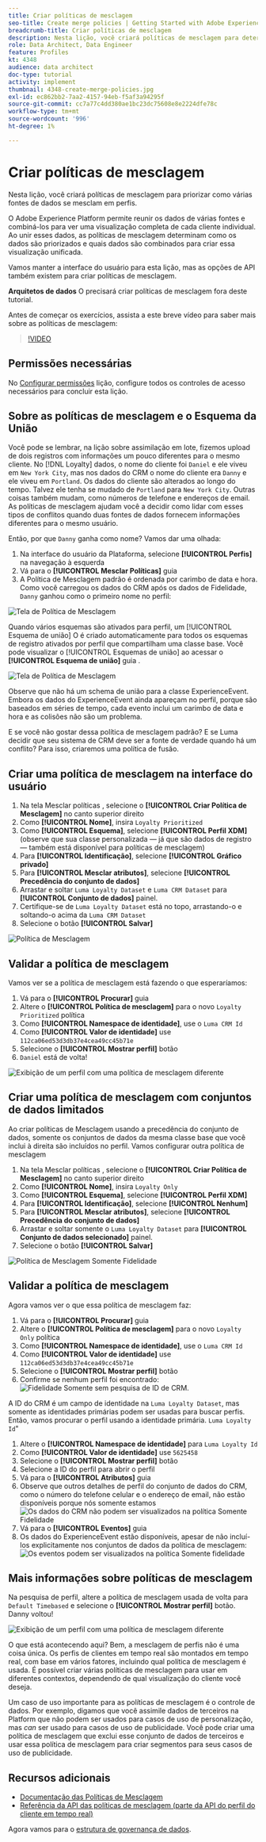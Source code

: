 ```yaml
---
title: Criar políticas de mesclagem
seo-title: Create merge policies | Getting Started with Adobe Experience Platform for Data Architects and Data Engineers
breadcrumb-title: Criar políticas de mesclagem
description: Nesta lição, você criará políticas de mesclagem para determinar como os dados se mesclam em perfis.
role: Data Architect, Data Engineer
feature: Profiles
kt: 4348
audience: data architect
doc-type: tutorial
activity: implement
thumbnail: 4348-create-merge-policies.jpg
exl-id: ec862bb2-7aa2-4157-94eb-f5af3a94295f
source-git-commit: cc7a77c4dd380ae1bc23dc75608e8e2224dfe78c
workflow-type: tm+mt
source-wordcount: '996'
ht-degree: 1%

---
```


# Criar políticas de mesclagem

<!--20 min-->

Nesta lição, você criará políticas de mesclagem para priorizar como várias fontes de dados se mesclam em perfis.

O Adobe Experience Platform permite reunir os dados de várias fontes e combiná-los para ver uma visualização completa de cada cliente individual. Ao unir esses dados, as políticas de mesclagem determinam como os dados são priorizados e quais dados são combinados para criar essa visualização unificada.

Vamos manter a interface do usuário para esta lição, mas as opções de API também existem para criar políticas de mesclagem.

**Arquitetos de dados** O precisará criar políticas de mesclagem fora deste tutorial.

Antes de começar os exercícios, assista a este breve vídeo para saber mais sobre as políticas de mesclagem:
>[!VIDEO](https://video.tv.adobe.com/v/330433?quality=12&learn=on)

## Permissões necessárias

No [Configurar permissões](configure-permissions.md) lição, configure todos os controles de acesso necessários para concluir esta lição.

<!--* Permission items **[!UICONTROL Profile Management]** > **[!UICONTROL View Merge Policies]** and **[!UICONTROL Manage Merge Policies]**
* Permission item **[!UICONTROL Profile Management]** > **[!UICONTROL View Profiles]** and **[!UICONTROL Manage Profiles]**
* Permission item **[!UICONTROL Sandboxes]** > `Luma Tutorial`
* User-role access to the `Luma Tutorial Platform` product profile
-->

## Sobre as políticas de mesclagem e o Esquema da União

Você pode se lembrar, na lição sobre assimilação em lote, fizemos upload de dois registros com informações um pouco diferentes para o mesmo cliente. No [!DNL Loyalty] dados, o nome do cliente foi `Daniel` e ele viveu em `New York City`, mas nos dados do CRM o nome do cliente era `Danny` e ele viveu em `Portland`. Os dados do cliente são alterados ao longo do tempo. Talvez ele tenha se mudado de `Portland` para `New York City`. Outras coisas também mudam, como números de telefone e endereços de email. As políticas de mesclagem ajudam você a decidir como lidar com esses tipos de conflitos quando duas fontes de dados fornecem informações diferentes para o mesmo usuário.

Então, por que `Danny` ganha como nome? Vamos dar uma olhada:

1. Na interface do usuário da Plataforma, selecione **[!UICONTROL Perfis]** na navegação à esquerda
1. Vá para o **[!UICONTROL Mesclar Políticas]** guia
1. A Política de Mesclagem padrão é ordenada por carimbo de data e hora. Como você carregou os dados do CRM após os dados de Fidelidade, `Danny` ganhou como o primeiro nome no perfil:

![Tela de Política de Mesclagem](assets/mergepolicies-default.png)

Quando vários esquemas são ativados para perfil, um [!UICONTROL Esquema de união] O é criado automaticamente para todos os esquemas de registro ativados por perfil que compartilham uma classe base. Você pode visualizar o [!UICONTROL Esquemas de união] ao acessar o **[!UICONTROL Esquema de união]** guia .

![Tela de Política de Mesclagem](assets/mergepolicies-unionSchema.png)

Observe que não há um schema de união para a classe ExperienceEvent. Embora os dados do ExperienceEvent ainda apareçam no perfil, porque são baseados em séries de tempo, cada evento inclui um carimbo de data e hora e as colisões não são um problema.

E se você não gostar dessa política de mesclagem padrão? E se Luma decidir que seu sistema de CRM deve ser a fonte de verdade quando há um conflito? Para isso, criaremos uma política de fusão.

## Criar uma política de mesclagem na interface do usuário

1. Na tela Mesclar políticas , selecione o **[!UICONTROL Criar Política de Mesclagem]** no canto superior direito
1. Como **[!UICONTROL Nome]**, insira `Loyalty Prioritized`
1. Como **[!UICONTROL Esquema]**, selecione **[!UICONTROL Perfil XDM]** (observe que sua classe personalizada — já que são dados de registro — também está disponível para políticas de mesclagem)
1. Para **[!UICONTROL Identificação]**, selecione **[!UICONTROL Gráfico privado]**
1. Para **[!UICONTROL Mesclar atributos]**, selecione **[!UICONTROL Precedência do conjunto de dados]**
1. Arrastar e soltar `Luma Loyalty Dataset` e `Luma CRM Dataset` para **[!UICONTROL Conjunto de dados]** painel.
1. Certifique-se de `Luma Loyalty Dataset` está no topo, arrastando-o e soltando-o acima da `Luma CRM Dataset`
1. Selecione o botão **[!UICONTROL Salvar]**
<!--do i need to explain Private Graph? Is that GA?-->
![Política de Mesclagem](assets/mergepolicies-newPolicy.png)

## Validar a política de mesclagem

Vamos ver se a política de mesclagem está fazendo o que esperaríamos:

1. Vá para o **[!UICONTROL Procurar]** guia
1. Altere o **[!UICONTROL Política de mesclagem]** para o novo `Loyalty Prioritized` política
1. Como **[!UICONTROL Namespace de identidade]**, use o `Luma CRM Id`
1. Como **[!UICONTROL Valor de identidade]** use `112ca06ed53d3db37e4cea49cc45b71e`
1. Selecione o **[!UICONTROL Mostrar perfil]** botão
1. `Daniel` está de volta!

![Exibição de um perfil com uma política de mesclagem diferente](assets/mergepolicies-lookupProfileWithMergePolicy.png)

## Criar uma política de mesclagem com conjuntos de dados limitados

Ao criar políticas de Mesclagem usando a precedência do conjunto de dados, somente os conjuntos de dados da mesma classe base que você inclui à direita são incluídos no perfil. Vamos configurar outra política de mesclagem

1. Na tela Mesclar políticas , selecione o **[!UICONTROL Criar Política de Mesclagem]** no canto superior direito
1. Como **[!UICONTROL Nome]**, insira  `Loyalty Only`
1. Como **[!UICONTROL Esquema]**, selecione **[!UICONTROL Perfil XDM]**
1. Para **[!UICONTROL Identificação]**, selecione **[!UICONTROL Nenhum]**
1. Para **[!UICONTROL Mesclar atributos]**, selecione **[!UICONTROL Precedência do conjunto de dados]**
1. Arrastar e soltar somente o `Luma Loyalty Dataset` para **[!UICONTROL Conjunto de dados selecionado]** painel.
1. Selecione o botão **[!UICONTROL Salvar]**

![Política de Mesclagem Somente Fidelidade](assets/mergepolicies-loyaltyOnly.png)

## Validar a política de mesclagem

Agora vamos ver o que essa política de mesclagem faz:

1. Vá para o **[!UICONTROL Procurar]** guia
1. Altere o **[!UICONTROL Política de mesclagem]** para o novo `Loyalty Only` política
1. Como **[!UICONTROL Namespace de identidade]**, use o `Luma CRM Id`
1. Como **[!UICONTROL Valor de identidade]** use `112ca06ed53d3db37e4cea49cc45b71e`
1. Selecione o **[!UICONTROL Mostrar perfil]** botão
1. Confirme se nenhum perfil foi encontrado:
   ![Fidelidade Somente sem pesquisa de ID de CRM.](assets/mergepolicies-loyaltyOnly-noCrmLookup.png)

A ID do CRM é um campo de identidade na `Luma Loyalty Dataset`, mas somente as identidades primárias podem ser usadas para buscar perfis. Então, vamos procurar o perfil usando a identidade primária. `Luma Loyalty Id`&quot;

1. Altere o **[!UICONTROL Namespace de identidade]** para `Luma Loyalty Id`
1. Como **[!UICONTROL Valor de identidade]** use `5625458`
1. Selecione o **[!UICONTROL Mostrar perfil]** botão
1. Selecione a ID do perfil para abrir o perfil
1. Vá para o **[!UICONTROL Atributos]** guia
1. Observe que outros detalhes de perfil do conjunto de dados do CRM, como o número do telefone celular e o endereço de email, não estão disponíveis porque nós somente estamos
   ![Os dados do CRM não podem ser visualizados na política Somente Fidelidade](assets/mergepolicies-loyaltyOnly-attributes.png)
1. Vá para o **[!UICONTROL Eventos]** guia
1. Os dados do ExperienceEvent estão disponíveis, apesar de não incluí-los explicitamente nos conjuntos de dados da política de mesclagem:
   ![Os eventos podem ser visualizados na política Somente fidelidade](assets/mergepolicies-loyaltyOnly-events.png)

## Mais informações sobre políticas de mesclagem

Na pesquisa de perfil, altere a política de mesclagem usada de volta para `Default Timebased` e selecione o **[!UICONTROL Mostrar perfil]** botão. Danny voltou!

![Exibição de um perfil com uma política de mesclagem diferente](assets/mergepolicies-backToDanny.png)

O que está acontecendo aqui? Bem, a mesclagem de perfis não é uma coisa única. Os perfis de clientes em tempo real são montados em tempo real, com base em vários fatores, incluindo qual política de mesclagem é usada. É possível criar várias políticas de mesclagem para usar em diferentes contextos, dependendo de qual visualização do cliente você deseja.

Um caso de uso importante para as políticas de mesclagem é o controle de dados. Por exemplo, digamos que você assimile dados de terceiros na Platform que não podem ser usados para casos de uso de personalização, mas _can_ ser usado para casos de uso de publicidade. Você pode criar uma política de mesclagem que exclui esse conjunto de dados de terceiros e usar essa política de mesclagem para criar segmentos para seus casos de uso de publicidade.

## Recursos adicionais

* [Documentação das Políticas de Mesclagem](https://experienceleague.adobe.com/docs/experience-platform/profile/merge-policies/overview.html)
* [Referência da API das políticas de mesclagem (parte da API do perfil do cliente em tempo real)](https://www.adobe.io/experience-platform-apis/references/profile/#tag/Merge-policies)

Agora vamos para o [estrutura de governança de dados](apply-data-governance-framework.md).
